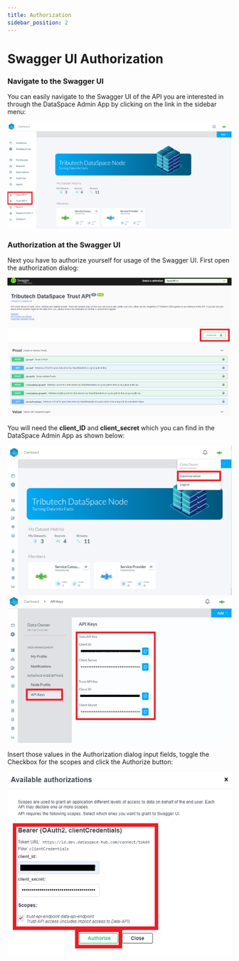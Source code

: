 ```yaml
---
title: Authorization
sidebar_position: 2
---
```

# Swagger UI Authorization

### Navigate to the Swagger UI

You can easily navigate to the Swagger UI of the API you are interested in through the DataSpace Admin App by clicking on the link in the sidebar menu:

![Navigate Trust API](./img/link-to-swagger.png)

### Authorization at the Swagger UI

Next you have to authorize yourself for usage of the Swagger UI. First open the authorization dialog:

![Swagger authorization dialog](./img/swagger-authorize.png)

You will need the **client_ID** and **client_secret** which you can find in the DataSpace Admin App as shown below:

![Navigate to DSA App - Profile Administration](./img/auth-keys-navigation.png)
![Navigate to DSA App - Auth Keys](./img/auth-keys.png)

Insert those values in the Authorization dialog input fields, toggle the Checkbox for the scopes and click the Authorize button:

![Navigate to DSA App - Auth Keys](./img/swagger-authorization-inputs.png)
